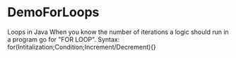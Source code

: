 # DemoForLoops
Loops in Java
When you know the number of iterations a logic should run in a program go for "FOR LOOP".
Syntax: for(Intitalization;Condition;Increment/Decrement){}
